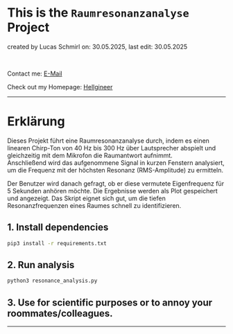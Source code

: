 # This is the `Raumresonanzanalyse` Project
created by Lucas Schmirl on: 30.05.2025, last edit: 30.05.2025

<br>

Contact me: [E-Mail](mailto:info.hellgineer@gmail.com?subject=User%20Question&body=I%20like%20your%20code%20man,%20keep%20it%20up.)


Check out my Homepage: [Hellgineer](https://hellgineer.com)

---

# Erklärung

Dieses Projekt führt eine Raumresonanzanalyse durch, indem es einen linearen Chirp-Ton von 40 Hz bis 300 Hz über Lautsprecher abspielt und gleichzeitig mit dem Mikrofon die Raumantwort aufnimmt.  
Anschließend wird das aufgenommene Signal in kurzen Fenstern analysiert, um die Frequenz mit der höchsten Resonanz (RMS-Amplitude) zu ermitteln.  

Der Benutzer wird danach gefragt, ob er diese vermutete Eigenfrequenz für 5 Sekunden anhören möchte.
Die Ergebnisse werden als Plot gespeichert und angezeigt.
Das Skript eignet sich gut, um die tiefen Resonanzfrequenzen eines Raumes schnell zu identifizieren.


## 1. Install dependencies
```bash
pip3 install -r requirements.txt
```

## 2. Run analysis
```bash
python3 resonance_analysis.py
```

## 3. Use for scientific purposes or to annoy your roommates/colleagues.
---

